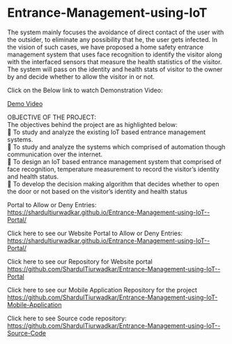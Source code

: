 # Entrance-Management-using-IoT
The system mainly focuses the avoidance of direct contact of the user with the outsider, to eliminate any possibility that he, the user gets infected. In the vision of such cases, we have proposed a home safety entrance management system that uses face recognition to identify the visitor along with the interfaced sensors that measure the health statistics of the visitor. The system will pass on the identity and health stats of visitor to the owner by and decide whether to allow the visitor in or not.

Click on the Below link to watch Demonstration Video:  
  
  <a href="https://youtu.be/Uq3v17wAyUU"> Demo Video </a>

OBJECTIVE OF THE PROJECT:  
The objectives behind the project are as highlighted below:  
🔷 To study and analyze the existing IoT based entrance management systems.  
🔷 To study and analyze the systems which comprised of automation though communication over the internet.  
🔷 To design an IoT based entrance management system that comprised of face recognition, temperature measurement to record the visitor’s identity and health status.  
🔷 To develop the decision making algorithm that decides whether to open the door or not based on the visitor’s identity and health status  

Portal to Allow or Deny Entries:
https://shardultiurwadkar.github.io/Entrance-Management-using-IoT--Portal/
  
Click here to see our Website Portal to Allow or Deny Entries:
https://shardultiurwadkar.github.io/Entrance-Management-using-IoT--Portal/  

Click here to see our Repository for Website portal  
https://github.com/ShardulTiurwadkar/Entrance-Management-using-IoT--Portal  

Click here to see our Mobile Application Repository for the project   
https://github.com/ShardulTiurwadkar/Entrance-Management-using-IoT-Mobile-Application  
  
Click here to see Source code repository:   
https://github.com/ShardulTiurwadkar/Entrance-Management-using-IoT--Source-Code  

 
